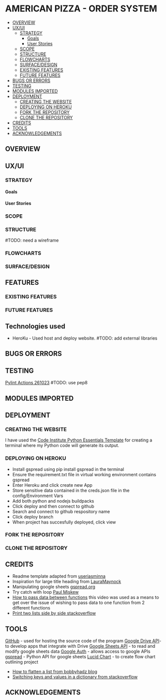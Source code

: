 # AMERICAN PIZZA - ORDER SYSTEM
  - [OVERVIEW](#overview)
  - [UX/UI](#uxui)
    - [STRATEGY](#strategy)
      - [Goals<br>](#goals)
      - [User Stories<br>](#user-stories)
    - [SCOPE<br>](#scope)
    - [STRUCTURE<br>](#structure)
    - [FLOWCHARTS<br>](#flowcharts)
    - [SURFACE/DESIGN<br>](#surfacedesign)
    - [EXISTING FEATURES<br>](#existing-features)
    - [FUTURE FEATURES<br>](#future-features)
  - [BUGS OR ERRORS](#bugs-or-errors)
  - [TESTING](#testing)
  - [MODULES IMPORTED](#modules-imported)
  - [DEPLOYMENT](#deployment)
    - [CREATING THE WEBSITE](#creating-the-website)
    - [DEPLOYING ON HEROKU](#deploying-on-heroku)
    - [FORK THE REPOSITORY](#fork-the-repository)
    - [CLONE THE REPOSITORY](#clone-the-repository)
  - [CREDITS](#credits)
  - [TOOLS](#tools)
  - [ACKNOWLEDGEMENTS](#acknowledgements)
## OVERVIEW

## UX/UI
### STRATEGY
#### Goals<br>


#### User Stories<br>

### SCOPE<br>

### STRUCTURE<br>
#TODO: need a wireframe

### FLOWCHARTS<br>

### SURFACE/DESIGN<br>

## FEATURES
### EXISTING FEATURES

### FUTURE FEATURES

## Technologies used
- HeroKu - Used host and deploy website.
#TODO: add external libraries

## BUGS OR ERRORS
 
## TESTING

[Pylint Actions 261023](./Pylint_actions261023.pdf)
#TODO: use pep8

## MODULES IMPORTED



## DEPLOYMENT
### CREATING THE WEBSITE
I have used the [Code Institute Python Essentials Template](https://github.com/Code-Institute-Org/python-essentials-template) for creating a terminal where my Python code will generate its output.

  
### DEPLOYING ON HEROKU
- Install gspread using pip install gspread in the terminal
- Ensure the requirement.txt file in virtual working environment contains gspread
- Enter Heroku and click create new App
- Store sensitive data contained in the creds.json file in the config/Environment Vars
- Add both python and nodejs buildpacks
- Click deploy and then connect to github
- Search and connect to github respository name
- Click deploy branch
- When project has succesfully deployed, click view

### FORK THE REPOSITORY 


### CLONE THE REPOSITORY


## CREDITS
* Readme template adapted from [useriasminna](https://github.com/useriasminna/american_pizza_order_system/blob/main/README.md)
* Inspiration for large title heading from [LauraMaynock](https://github.com/LauraMayock/who-wants-Ice-cream)
* Manipulating google sheets [gspread.org](https://docs.gspread.org/en/latest/user-guide.html)
* Try catch with loop [Paul Miskew](https://youtu.be/b0q9vVgAMq8?si=U_UnqDxHyZegVnsX)
* [How to pass data between functions](https://www.youtube.com/watch?v=GsKDtSHRHdI) this video was used as a means to get over the issue of wishing to pass data to one function from 2 different functions
* [Print two lists side by side stackoverflow](https://stackoverflow.com/questions/48053979/print-2-lists-side-by-side)

## TOOLS
[GitHub](https://github.com/) - used for hosting the source code of the program
[Google Drive API](https://developers.google.com/drive/api)- to develop apps that integrate with Drive
[Google Sheets API](https://developers.google.com/sheets/api/guides/concepts) - to read and modify google sheets data
[Google Auth](https://developers.google.com/identity/protocols/oauth2) - allows access to google APIs
[gspread](https://docs.gspread.org/en/v5.10.0/) - Python API for google sheets
[Lucid Chart](https://www.lucidchart.com/pages/landing?utm_source=google&utm_medium=cpc&utm_campaign=_chart_en_tier1_mixed_search_brand_exact_&km_CPC_CampaignId=1490375427&km_CPC_AdGroupID=55688909257&km_CPC_Keyword=lucid%20chart&km_CPC_MatchType=e&km_CPC_ExtensionID=&km_CPC_Network=g&km_CPC_AdPosition=&km_CPC_Creative=442433236001&km_CPC_TargetID=kwd-55720648523&km_CPC_Country=1007872&km_CPC_Device=c&km_CPC_placement=&km_CPC_target=&gad_source=1&gclid=Cj0KCQjwj5mpBhDJARIsAOVjBdpyfLPu38m7pDBye0tpLWTp5UQgTyONWR-mthQQ3mR1Iy3LiHHuXm4aArNSEALw_wcB) - to create flow chart outlining project
* [How to flatten a list from bobbyhadz blog](https://bobbyhadz.com/blog/python-remove-square-brackets-from-list)
* [Switching keys and values in a dictionary from stackoverflow](https://stackoverflow.com/questions/8305518/switching-keys-and-values-in-a-dictionary-in-python)

## ACKNOWLEDGEMENTS
